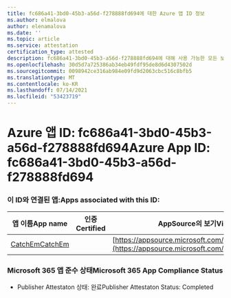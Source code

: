 ```yaml
---
title: fc686a41-3bd0-45b3-a56d-f278888fd694에 대한 Azure 앱 ID 정보
ms.author: elmalova
author: elenamalova
ms.date: ''
ms.topic: article
ms.service: attestation
certification_type: attested
description: fc686a41-3bd0-45b3-a56d-f278888fd694에 대해 사용 가능한 모든 보안 및 규정 준수 정보입니다.
ms.openlocfilehash: 30d5d7a725386ab34eb49fdf95de8d6d4307502d
ms.sourcegitcommit: 0098942ce316ab984e09fd9d2063cbc516c8bfb5
ms.translationtype: MT
ms.contentlocale: ko-KR
ms.lasthandoff: 07/14/2021
ms.locfileid: "53423719"
---
```

# <a name="azure-app-id-fc686a41-3bd0-45b3-a56d-f278888fd694"></a><span data-ttu-id="29176-103">Azure 앱 ID: fc686a41-3bd0-45b3-a56d-f278888fd694</span><span class="sxs-lookup"><span data-stu-id="29176-103">Azure App ID: fc686a41-3bd0-45b3-a56d-f278888fd694</span></span>


### <a name="apps-associated-with-this-id"></a><span data-ttu-id="29176-104">이 ID와 연결된 앱:</span><span class="sxs-lookup"><span data-stu-id="29176-104">Apps associated with this ID:</span></span>
| <span data-ttu-id="29176-105">**앱 이름**</span><span class="sxs-lookup"><span data-stu-id="29176-105">**App name**</span></span> | <span data-ttu-id="29176-106">**인증**</span><span class="sxs-lookup"><span data-stu-id="29176-106">**Certified**</span></span> | <span data-ttu-id="29176-107">**AppSource의 보기**</span><span class="sxs-lookup"><span data-stu-id="29176-107">**View in AppSource**</span></span> |
|-|-|-|
| [<span data-ttu-id="29176-108">CatchEm</span><span class="sxs-lookup"><span data-stu-id="29176-108">CatchEm</span></span>](https://docs.microsoft.com/en-us/microsoft-365-app-certification/forward/WA200002639) |  | [https://appsource.microsoft.com/product/office/WA200002639](https://appsource.microsoft.com/product/office/WA200002639) |

### <a name="microsoft-365-app-compliance-status"></a><span data-ttu-id="29176-109">Microsoft 365 앱 준수 상태</span><span class="sxs-lookup"><span data-stu-id="29176-109">Microsoft 365 App Compliance Status</span></span>
- <span data-ttu-id="29176-110">Publisher Attestaton 상태: 완료</span><span class="sxs-lookup"><span data-stu-id="29176-110">Publisher Attestaton Status: Completed</span></span>

